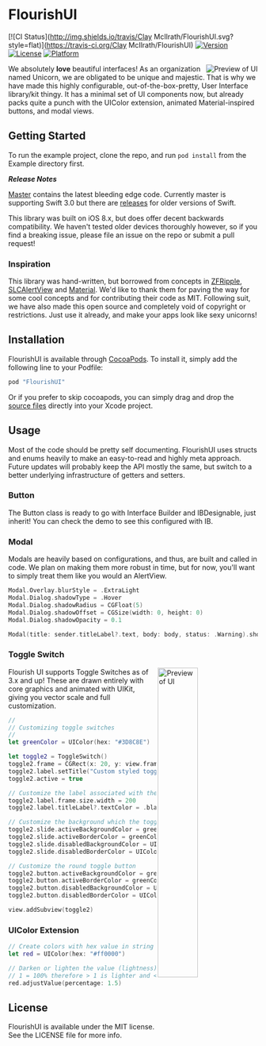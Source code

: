 # FlourishUI

[![CI Status](http://img.shields.io/travis/Clay McIlrath/FlourishUI.svg?style=flat)](https://travis-ci.org/Clay McIlrath/FlourishUI)
[![Version](https://img.shields.io/cocoapods/v/FlourishUI.svg?style=flat)](http://cocoapods.org/pods/FlourishUI)
[![License](https://img.shields.io/cocoapods/l/FlourishUI.svg?style=flat)](http://cocoapods.org/pods/FlourishUI)
[![Platform](https://img.shields.io/cocoapods/p/FlourishUI.svg?style=flat)](http://cocoapods.org/pods/FlourishUI)

<img src="https://github.com/thinkclay/FlourishUI/blob/master/Screenshots/animated.gif" alt="Preview of UI" align="right" />

We absolutely **love** beautiful interfaces! As an organization named Unicorn, we are obligated to be unique and majestic. That is why we have made this highly configurable, out-of-the-box-pretty, User Interface library/kit thingy. It has a minimal set of UI components now, but already packs quite a punch with the UIColor extension, animated Material-inspired buttons, and modal views.

## Getting Started

To run the example project, clone the repo, and run `pod install` from the Example directory first.






***Release Notes***

[Master](https://github.com/unicorn/FlourishUI/tree/master) contains the latest bleeding edge code. Currently master is supporting Swift 3.0 but there are [releases](https://github.com/thinkclay/FlourishUI/releases) for older versions of Swift.

This library was built on iOS 8.x, but does offer decent backwards compatibility. We haven't tested older devices thoroughly however, so if you find a breaking issue, please file an issue on the repo or submit a pull request!


### Inspiration

This library was hand-written, but borrowed from concepts in [ZFRipple](https://github.com/zoonooz/ZFRippleButton),
[SLCAlertView](https://github.com/vikmeup/SCLAlertView-Swift) and [Material](http://www.google.com/design/spec/material-design/introduction.html). We'd like to thank them for paving the way for some cool concepts and for contributing their code as MIT. Following suit, we have also made this open source and completely void of copyright or restrictions. Just use it already, and make your apps look like sexy unicorns!


## Installation

FlourishUI is available through [CocoaPods](http://cocoapods.org). To install it, simply add the following line to your Podfile:

```ruby
pod "FlourishUI"
```

Or if you prefer to skip cocoapods, you can simply drag and drop the [source files](https://github.com/thinkclay/FlourishUI/tree/master/Pod/Classes) directly into your Xcode project.


## Usage

Most of the code should be pretty self documenting. FlourishUI uses structs and enums heavily to make an easy-to-read and highly meta approach. Future updates will probably keep the API mostly the same, but switch to a better underlying infrastructure of getters and setters.

### Button

The Button class is ready to go with Interface Builder and IBDesignable, just inherit! You can check the demo to see this configured with IB.

### Modal

Modals are heavily based on configurations, and thus, are built and called in code. We plan on making them more robust in time, but for now, you'll want to simply treat them like you would an AlertView.

```swift
Modal.Overlay.blurStyle = .ExtraLight
Modal.Dialog.shadowType = .Hover
Modal.Dialog.shadowRadius = CGFloat(5)
Modal.Dialog.shadowOffset = CGSize(width: 0, height: 0)
Modal.Dialog.shadowOpacity = 0.1

Modal(title: sender.titleLabel?.text, body: body, status: .Warning).show()
```

### Toggle Switch

<img src="https://github.com/thinkclay/FlourishUI/blob/master/Screenshots/3.x.png" alt="Preview of UI" align="right" width="40%" />

Flourish UI supports Toggle Switches as of 3.x and up! These are drawn entirely with core graphics and animated with UIKit, giving you vector scale and full customization.

```swift
//
// Customizing toggle switches
//
let greenColor = UIColor(hex: "#3D8C8E")

let toggle2 = ToggleSwitch()
toggle2.frame = CGRect(x: 20, y: view.frame.height - 100, width: view.frame.width - 40, height: 24)
toggle2.label.setTitle("Custom styled toggle", for: .normal)
toggle2.active = true

// Customize the label associated with the toggle switch
toggle2.label.frame.size.width = 200
toggle2.label.titleLabel?.textColor = .black

// Customize the background which the toggle button slides across
toggle2.slide.activeBackgroundColor = greenColor.adjustValue(percentage: 1.4)
toggle2.slide.activeBorderColor = greenColor.adjustValue(percentage: 1.0)
toggle2.slide.disabledBackgroundColor = UIColor(hex: "#99896F")
toggle2.slide.disabledBorderColor = UIColor(hex: "#99896F").adjustValue(percentage: 0.5)

// Customize the round toggle button
toggle2.button.activeBackgroundColor = greenColor.adjustValue(percentage: 1.3)
toggle2.button.activeBorderColor = greenColor.adjustValue(percentage: 1.1)
toggle2.button.disabledBackgroundColor = UIColor(rgba: [153, 137, 111, 0.8])
toggle2.button.disabledBorderColor = UIColor(rgba: [153, 137, 111, 0.8]).adjustValue(percentage: 0.5)

view.addSubview(toggle2)
```

### UIColor Extension

```swift
// Create colors with hex value in string
let red = UIColor(hex: "#ff0000")

// Darken or lighten the value (lightness)
// 1 = 100% therefore > 1 is lighter and < 1 is darker
red.adjustValue(percentage: 1.5)
```

## License

FlourishUI is available under the MIT license. See the LICENSE file for more info.
